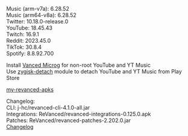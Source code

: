 Music (arm-v7a): 6.28.52  
Music (arm64-v8a): 6.28.52  
Twitter: 10.18.0-release.0  
YouTube: 18.45.43  
Twitch: 16.9.1  
Reddit: 2023.45.0  
TikTok: 30.8.4  
Spotify: 8.8.92.700  

Install [Vanced Microg](https://github.com/TeamVanced/VancedMicroG/releases) for non-root YouTube and YT Music  
Use [zygisk-detach](https://github.com/j-hc/zygisk-detach) module to detach YouTube and YT Music from Play Store  

[my-revanced-apks](https://github.com/Zalatis/my-revanced-apks)  

Changelog:  
CLI: j-hc/revanced-cli-4.1.0-all.jar  
Integrations: ReVanced/revanced-integrations-0.125.0.apk  
Patches: ReVanced/revanced-patches-2.202.0.jar  
[Changelog](https://github.com/ReVanced/revanced-patches/releases/tag/v2.202.0)  
